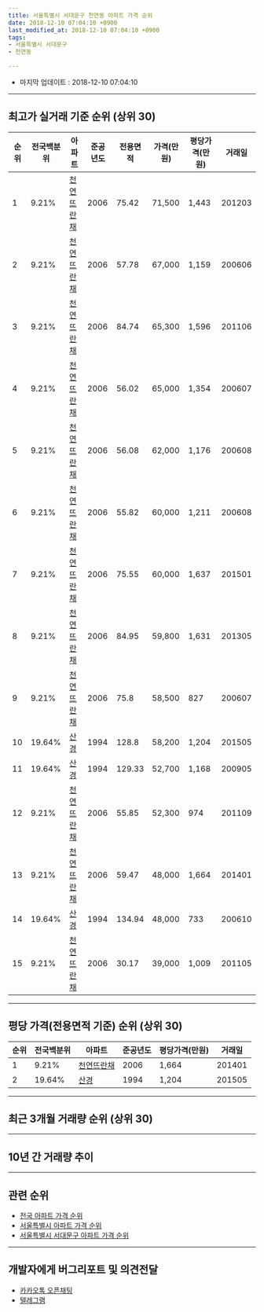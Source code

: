 ```yaml
---
title: 서울특별시 서대문구 천연동 아파트 가격 순위
date: 2018-12-10 07:04:10 +0900
last_modified_at: 2018-12-10 07:04:10 +0900
tags:
- 서울특별시 서대문구
- 천연동

---
```


* 마지막 업데이트 : 2018-12-10 07:04:10

---

## 최고가 실거래 기준 순위 (상위 30)


|순위|전국백분위|아파트|준공년도|전용면적|가격(만원)|평당가격(만원)|거래일|
|---|---|---|---|---|---|---|---|
|1|9.21%|[천연뜨란채](https://search.naver.com/search.naver?query=%EC%84%9C%EC%9A%B8%ED%8A%B9%EB%B3%84%EC%8B%9C+%EC%84%9C%EB%8C%80%EB%AC%B8%EA%B5%AC+%EC%B2%9C%EC%97%B0%EB%8F%99+%EC%B2%9C%EC%97%B0%EB%9C%A8%EB%9E%80%EC%B1%84)|2006|75.42|71,500|1,443|201203|
|2|9.21%|[천연뜨란채](https://search.naver.com/search.naver?query=%EC%84%9C%EC%9A%B8%ED%8A%B9%EB%B3%84%EC%8B%9C+%EC%84%9C%EB%8C%80%EB%AC%B8%EA%B5%AC+%EC%B2%9C%EC%97%B0%EB%8F%99+%EC%B2%9C%EC%97%B0%EB%9C%A8%EB%9E%80%EC%B1%84)|2006|57.78|67,000|1,159|200606|
|3|9.21%|[천연뜨란채](https://search.naver.com/search.naver?query=%EC%84%9C%EC%9A%B8%ED%8A%B9%EB%B3%84%EC%8B%9C+%EC%84%9C%EB%8C%80%EB%AC%B8%EA%B5%AC+%EC%B2%9C%EC%97%B0%EB%8F%99+%EC%B2%9C%EC%97%B0%EB%9C%A8%EB%9E%80%EC%B1%84)|2006|84.74|65,300|1,596|201106|
|4|9.21%|[천연뜨란채](https://search.naver.com/search.naver?query=%EC%84%9C%EC%9A%B8%ED%8A%B9%EB%B3%84%EC%8B%9C+%EC%84%9C%EB%8C%80%EB%AC%B8%EA%B5%AC+%EC%B2%9C%EC%97%B0%EB%8F%99+%EC%B2%9C%EC%97%B0%EB%9C%A8%EB%9E%80%EC%B1%84)|2006|56.02|65,000|1,354|200607|
|5|9.21%|[천연뜨란채](https://search.naver.com/search.naver?query=%EC%84%9C%EC%9A%B8%ED%8A%B9%EB%B3%84%EC%8B%9C+%EC%84%9C%EB%8C%80%EB%AC%B8%EA%B5%AC+%EC%B2%9C%EC%97%B0%EB%8F%99+%EC%B2%9C%EC%97%B0%EB%9C%A8%EB%9E%80%EC%B1%84)|2006|56.08|62,000|1,176|200608|
|6|9.21%|[천연뜨란채](https://search.naver.com/search.naver?query=%EC%84%9C%EC%9A%B8%ED%8A%B9%EB%B3%84%EC%8B%9C+%EC%84%9C%EB%8C%80%EB%AC%B8%EA%B5%AC+%EC%B2%9C%EC%97%B0%EB%8F%99+%EC%B2%9C%EC%97%B0%EB%9C%A8%EB%9E%80%EC%B1%84)|2006|55.82|60,000|1,211|200608|
|7|9.21%|[천연뜨란채](https://search.naver.com/search.naver?query=%EC%84%9C%EC%9A%B8%ED%8A%B9%EB%B3%84%EC%8B%9C+%EC%84%9C%EB%8C%80%EB%AC%B8%EA%B5%AC+%EC%B2%9C%EC%97%B0%EB%8F%99+%EC%B2%9C%EC%97%B0%EB%9C%A8%EB%9E%80%EC%B1%84)|2006|75.55|60,000|1,637|201501|
|8|9.21%|[천연뜨란채](https://search.naver.com/search.naver?query=%EC%84%9C%EC%9A%B8%ED%8A%B9%EB%B3%84%EC%8B%9C+%EC%84%9C%EB%8C%80%EB%AC%B8%EA%B5%AC+%EC%B2%9C%EC%97%B0%EB%8F%99+%EC%B2%9C%EC%97%B0%EB%9C%A8%EB%9E%80%EC%B1%84)|2006|84.95|59,800|1,631|201305|
|9|9.21%|[천연뜨란채](https://search.naver.com/search.naver?query=%EC%84%9C%EC%9A%B8%ED%8A%B9%EB%B3%84%EC%8B%9C+%EC%84%9C%EB%8C%80%EB%AC%B8%EA%B5%AC+%EC%B2%9C%EC%97%B0%EB%8F%99+%EC%B2%9C%EC%97%B0%EB%9C%A8%EB%9E%80%EC%B1%84)|2006|75.8|58,500|827|200607|
|10|19.64%|[산경](https://search.naver.com/search.naver?query=%EC%84%9C%EC%9A%B8%ED%8A%B9%EB%B3%84%EC%8B%9C+%EC%84%9C%EB%8C%80%EB%AC%B8%EA%B5%AC+%EC%B2%9C%EC%97%B0%EB%8F%99+%EC%82%B0%EA%B2%BD)|1994|128.8|58,200|1,204|201505|
|11|19.64%|[산경](https://search.naver.com/search.naver?query=%EC%84%9C%EC%9A%B8%ED%8A%B9%EB%B3%84%EC%8B%9C+%EC%84%9C%EB%8C%80%EB%AC%B8%EA%B5%AC+%EC%B2%9C%EC%97%B0%EB%8F%99+%EC%82%B0%EA%B2%BD)|1994|129.33|52,700|1,168|200905|
|12|9.21%|[천연뜨란채](https://search.naver.com/search.naver?query=%EC%84%9C%EC%9A%B8%ED%8A%B9%EB%B3%84%EC%8B%9C+%EC%84%9C%EB%8C%80%EB%AC%B8%EA%B5%AC+%EC%B2%9C%EC%97%B0%EB%8F%99+%EC%B2%9C%EC%97%B0%EB%9C%A8%EB%9E%80%EC%B1%84)|2006|55.85|52,300|974|201109|
|13|9.21%|[천연뜨란채](https://search.naver.com/search.naver?query=%EC%84%9C%EC%9A%B8%ED%8A%B9%EB%B3%84%EC%8B%9C+%EC%84%9C%EB%8C%80%EB%AC%B8%EA%B5%AC+%EC%B2%9C%EC%97%B0%EB%8F%99+%EC%B2%9C%EC%97%B0%EB%9C%A8%EB%9E%80%EC%B1%84)|2006|59.47|48,000|1,664|201401|
|14|19.64%|[산경](https://search.naver.com/search.naver?query=%EC%84%9C%EC%9A%B8%ED%8A%B9%EB%B3%84%EC%8B%9C+%EC%84%9C%EB%8C%80%EB%AC%B8%EA%B5%AC+%EC%B2%9C%EC%97%B0%EB%8F%99+%EC%82%B0%EA%B2%BD)|1994|134.94|48,000|733|200610|
|15|9.21%|[천연뜨란채](https://search.naver.com/search.naver?query=%EC%84%9C%EC%9A%B8%ED%8A%B9%EB%B3%84%EC%8B%9C+%EC%84%9C%EB%8C%80%EB%AC%B8%EA%B5%AC+%EC%B2%9C%EC%97%B0%EB%8F%99+%EC%B2%9C%EC%97%B0%EB%9C%A8%EB%9E%80%EC%B1%84)|2006|30.17|39,000|1,009|201105|


---

## 평당 가격(전용면적 기준) 순위 (상위 30)


|순위|전국백분위|아파트|준공년도|평당가격(만원)|거래일|
|---|---|---|---|---|---|
|1|9.21%|[천연뜨란채](https://search.naver.com/search.naver?query=%EC%84%9C%EC%9A%B8%ED%8A%B9%EB%B3%84%EC%8B%9C+%EC%84%9C%EB%8C%80%EB%AC%B8%EA%B5%AC+%EC%B2%9C%EC%97%B0%EB%8F%99+%EC%B2%9C%EC%97%B0%EB%9C%A8%EB%9E%80%EC%B1%84)|2006|1,664|201401|
|2|19.64%|[산경](https://search.naver.com/search.naver?query=%EC%84%9C%EC%9A%B8%ED%8A%B9%EB%B3%84%EC%8B%9C+%EC%84%9C%EB%8C%80%EB%AC%B8%EA%B5%AC+%EC%B2%9C%EC%97%B0%EB%8F%99+%EC%82%B0%EA%B2%BD)|1994|1,204|201505|


---

## 최근 3개월 거래량 순위 (상위 30)


<div style="width:100%;">
    <canvas id="deal_count_ranking" height="250"></canvas>
</div>


<script>
new Chart(document.getElementById("deal_count_ranking"), {
    type: 'horizontalBar',
    data: {
        labels: ['천연뜨란채'],
        datasets: [{
            label: '실거래 수',
            data: [2],
            borderColor: "rgba(255, 0, 128, 1)",
            backgroundColor: "rgba(255, 0, 128, 0.5)",
            fill: false,
        }]
    },
    options: {
        responsive: true,
        title: {
            display: true,
            text: '최근 3개월 거래량 순위'
        },
        tooltips: {
            mode: 'index',
            intersect: false,
            callbacks: {
                title: function(tooltipItems, data) {
                    return "실거래 수:";
                },
                label: function(tooltipItem, data) {
                    return data.labels[tooltipItem.index] + ": " + tooltipItem.xLabel;
                }
            }
        },
        hover: {
            mode: 'nearest',
            intersect: true
        },
        scales: {
            xAxes: [{
                display: true,
                scaleLabel: {
                    display: true,
                    labelString: '실거래 수'
                },
                ticks: {
                    suggestedMin: 0,
                }
            }],
            yAxes: [{
                display: true,
                ticks: {
                    autoSkip: false,
                    callback: function(value, index, values) {
                        if (value.length > 15)
                            return value.substr(0, 13) + "...";
                        else
                            return value;
                    }
                },
                scaleLabel: {
                    display: false,
                }
            }]
        }
    }
});

</script>


---

## 10년 간 거래량 추이


<div style="width:100%;">
    <canvas id="deal_progress" height="250"></canvas>
</div>

<script>
new Chart(document.getElementById("deal_progress"), {
    type: 'line',
    data: {
        labels: ['200812','200901','200902','200903','200904','200905','200906','200907','200908','200909','200910','200911','200912','201001','201002','201003','201004','201005','201006','201007','201008','201009','201010','201011','201012','201101','201102','201103','201104','201105','201106','201107','201108','201109','201110','201111','201112','201201','201202','201203','201204','201205','201206','201207','201208','201209','201210','201211','201212','201301','201302','201303','201304','201305','201306','201307','201308','201309','201310','201311','201312','201401','201402','201403','201404','201405','201406','201407','201408','201409','201410','201411','201412','201501','201502','201503','201504','201505','201506','201507','201508','201509','201510','201511','201512','201601','201602','201603','201604','201605','201606','201607','201608','201609','201610','201611','201612','201701','201702','201703','201704','201705','201706','201707','201708','201709','201710','201711','201712','201801','201802','201803','201804','201805','201806','201807','201808','201809','201810','201811','201812'],
        datasets: [{
            label: '실거래 수',
            pointRadius: 1,
            data: [0, 1, 3, 10, 9, 10, 13, 3, 11, 9, 6, 3, 6, 4, 5, 5, 4, 8, 6, 5, 1, 5, 5, 7, 4, 13, 9, 5, 9, 9, 7, 8, 7, 11, 7, 2, 11, 2, 6, 8, 4, 4, 3, 1, 3, 3, 6, 5, 5, 1, 9, 5, 9, 5, 6, 4, 4, 9, 4, 9, 8, 8, 5, 7, 10, 9, 5, 13, 12, 5, 8, 3, 7, 12, 6, 14, 14, 5, 6, 8, 7, 9, 8, 2, 2, 5, 5, 7, 6, 2, 10, 2, 5, 7, 12, 8, 7, 2, 5, 3, 1, 9, 6, 10, 8, 4, 11, 11, 9, 6, 10, 5, 6, 1, 7, 2, 3, 10, 1, 1, 0],
            borderColor: "rgba(255, 201, 14, 1)",
            backgroundColor: "rgba(255, 201, 14, 0.5)",
            fill: true,
        }]
    },
    options: {
        responsive: true,
        title: {
            display: true,
            text: '10년간 거래량 추이'
        },
        tooltips: {
            mode: 'index',
            intersect: false,
        },
        hover: {
            mode: 'nearest',
            intersect: true
        },
        scales: {
            xAxes: [{
                display: true,
                scaleLabel: {
                    display: true,
                    labelString: '년/월'
                }
            }],
            yAxes: [{
                display: true,
                ticks: {
                    suggestedMin: 0,
                },
                scaleLabel: {
                    display: true,
                    labelString: '실거래 수'
                }
            }]
        }
    }
});

</script>


---

## 관련 순위

- [전국 아파트 가격 순위](https://inasie.github.io/apt-ranking/전국)
- [서울특별시 아파트 가격 순위](https://inasie.github.io/apt-ranking/서울특별시)
- [서울특별시 서대문구 아파트 가격 순위](https://inasie.github.io/apt-ranking/서울특별시-서대문구)


---

## 개발자에게 버그리포트 및 의견전달

- [카카오톡 오픈채팅](https://open.kakao.com/o/gLJUAP4)
- [텔레그램](https://t.me/inasie)

